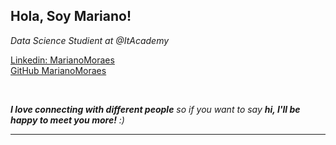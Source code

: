 <h2> Hola, Soy Mariano! </h2>

<p><em>Data Science Studient at @ItAcademy </em></p>

[Linkedin: MarianoMoraes](https://www.linkedin.com/in/mariano-moraes/) </br>
[GitHub MarianoMoraes](https://github.com/MarianoMoraes)

</br>

 <em><b>I love connecting with different people</b> so if you want to say <b>hi, I'll be happy to meet you more!</b> :)</em>

---
